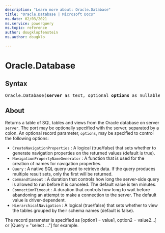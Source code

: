 ```yaml
---
description: "Learn more about: Oracle.Database"
title: "Oracle.Database | Microsoft Docs"
ms.date: 02/03/2021
ms.service: powerquery
ms.topic: reference
author: dougklopfenstein
ms.author: dougklo

---
```

# Oracle.Database

## Syntax

<pre>
Oracle.Database(<b>server</b> as text, optional <b>options</b> as nullable record) as table
</pre>

## About

Returns a table of SQL tables and views from the Oracle database on server `server`. The port may be optionally specified with the server, separated by a colon. An optional record parameter, `options`, may be specified to control the following options:  

* `CreateNavigationProperties` : A logical (true/false) that sets whether to generate navigation properties on the returned values (default is true).
* `NavigationPropertyNameGenerator` : A function that is used for the creation of names for navigation properties.
* `Query` : A native SQL query used to retrieve data. If the query produces multiple result sets, only the first will be returned.
* `CommandTimeout` : A duration that controls how long the server-side query is allowed to run before it is canceled. The default value is ten minutes.
* `ConnectionTimeout` : A duration that controls how long to wait before abandoning an attempt to make a connection to the server. The default value is driver-dependent.
* `HierarchicalNavigation` : A logical (true/false) that sets whether to view the tables grouped by their schema names (default is false).

 The record parameter is specified as [option1 = value1, option2 = value2...] or [Query = "select ..."] for example. 
